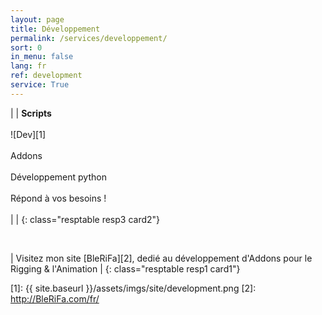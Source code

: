 ```yaml
---
layout: page
title: Développement
permalink: /services/developpement/
sort: 0
in_menu: false
lang: fr
ref: development
service: True
---
```


| | __Scripts__ <br/><br/>![Dev][1]<br/><br/>Addons<br/><br/>Développement python<br/><br/>Répond à vos besoins !<br/><br/> | |
{: class="resptable resp3 card2"}

<br/>

| Visitez mon site [BleRiFa][2], dedié au développement d'Addons pour le Rigging & l'Animation |
{: class="resptable resp1 card1"}

[1]: {{ site.baseurl }}/assets/imgs/site/development.png
[2]: http://BleRiFa.com/fr/
